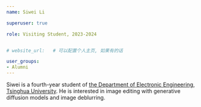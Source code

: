 ```yaml
---
name: Siwei Li

superuser: true

role: Visiting Student, 2023-2024


# website_url:   # 可以配置个人主页, 如果有的话

user_groups:
- Alumni
---
```


Siwei is a fourth-year student of [the Department of Electronic Engineering](https://www.ee.tsinghua.edu.cn/), [Tsinghua University](https://www.tsinghua.edu.cn/). He is interested in image editing with generative diffusion models and image deblurring.